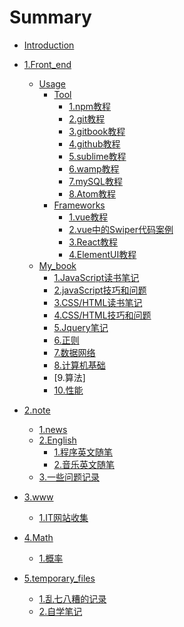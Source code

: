 # Summary

* [Introduction](README.md)
* [1.Front_end]()
    * [Usage]() 
        * [Tool]()   
            * [1.npm教程](Front_end/Usage/Tool/npm.md)
            * [2.git教程](Front_end/Usage/Tool/git.md)
            * [3.gitbook教程](Front_end/Usage/Tool/gitbook.md)
            * [4.github教程](Front_end/Usage/Tool/github.md)
            * [5.sublime教程](Front_end/Usage/Tool/sublime.md)
            * [6.wamp教程](Front_end/Usage/Tool/wamp.md)
            * [7.mySQL教程](Front_end/Usage/Tool/mySQL.md)
            * [8.Atom教程](Front_end/Usage/Tool/Atom.md)
        * [Frameworks]()
            * [1.vue教程](Front_end/Usage/Frameworks/vue.md)
            * [2.vue中的Swiper代码案例](Front_end/Usage/Frameworks/useSwiperInVUE.md)
            * [3.React教程](Front_end/Usage/Frameworks/React.md)
            * [4.ElementUI教程](Front_end/Usage/Frameworks/ElementUI.md)
    * [My_book]()
        * [1.JavaScript读书笔记](Front_end/My_book/JavaScript_BOOK.md)
        * [2.javaScript技巧和问题](Front_end/My_book/javaScript技巧和问题.md)
        * [3.CSS/HTML读书笔记](Front_end/My_book/CSS_BOOK.md)
        * [4.CSS/HTML技巧和问题](Front_end/My_book/css技巧和问题.md)
        * [5.Jquery笔记](Front_end/My_book/jquery笔记.md)
        * [6.正则](Front_end/My_book/正则.md)
        * [7.数据网络](Front_end/My_book/数据网络.md)
        * [8.计算机基础](Front_end/My_book/计算机基础.md)
        * [9.算法]
        * [10.性能](Front_end/My_book/性能.md)
       
* [2.note]()
    * [1.news](note/news.md)
    * [2.English]()
        * [1.程序英文随笔](note/English/Sentence.md)
        * [2.音乐英文随笔](note/English/music.md)
    * [3.一些问题记录](note/question.md)
* [3.www]()
    * [1.IT网站收集](www/IT网站收集.md)
* [4.Math]()
    * [1.概率](Math/概率学.md)
* [5.temporary_files]()
    * [1.乱七八糟的记录](temporary_files/乱七八糟的记录.md)
    * [2.自学笔记](temporary_files/自学笔记.md)

    


